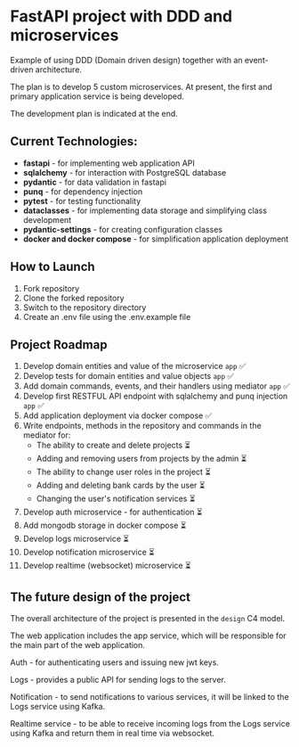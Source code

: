 # FastAPI project with DDD and microservices
Example of using DDD (Domain driven design) together with an event-driven architecture.

The plan is to develop 5 custom microservices. 
At present, the first and primary application service is being developed.

The development plan is indicated at the end.
## Current Technologies:
- **fastapi** - for implementing web application API
- **sqlalchemy** - for interaction with PostgreSQL database
- **pydantic** - for data validation in fastapi
- **punq** - for dependency injection
- **pytest** - for testing functionality
- **dataclasses** - for implementing data storage and simplifying class development
- **pydantic-settings** - for creating configuration classes
- **docker and docker compose** - for simplification application deployment
## How to Launch
1. Fork repository
2. Clone the forked repository
3. Switch to the repository directory
4. Create an .env file using the .env.example file

## Project Roadmap
1. Develop domain entities and value of the microservice `app` ✅
2. Develop tests for domain entities and value objects `app` ✅
3. Add domain commands, events, and their handlers using mediator `app` ✅
4. Develop first RESTFUL API endpoint with sqlalchemy and punq injection `app` ✅
5. Add application deployment via docker compose ✅ 
6. Write endpoints, methods in the repository and commands in the mediator for:
   - The ability to create and delete projects ⏳
   - Adding and removing users from projects by the admin ⏳
   - The ability to change user roles in the project ⏳
   - Adding and deleting bank cards by the user ⏳
   - Changing the user's notification services ⏳
7. Develop auth microservice - for authentication ⏳
8. Add mongodb storage in docker compose ⏳
9. Develop logs microservice ⏳
10. Develop notification microservice ⏳
11. Develop realtime (websocket) microservice ⏳
## The future design of the project
The overall architecture of the project is presented in the `design` C4 model.

The web application includes the app service, which will be responsible for the main part of the web application.

Auth - for authenticating users and issuing new jwt keys.

Logs - provides a public API for sending logs to the server.

Notification - to send notifications to various services, it will be linked to the Logs service using Kafka.

Realtime service - to be able to receive incoming logs from the Logs service using Kafka and return them in real time via websocket.